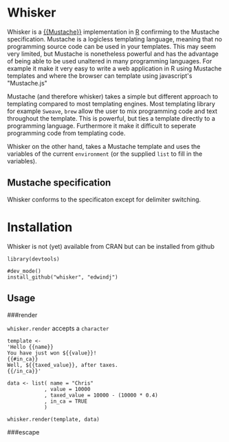 Whisker
=======

Whisker is a [{{Mustache}}](http://mustache.github.com) implementation in [R](http://www.r-project.org/) confirming to the Mustache specification.
Mustache is a logicless templating language, meaning that no programming source
code can be used in your templates. This may seem very limited, but Mustache is 
nonetheless powerful and has the advantage of being able to be used unaltered in 
many programming 
languages. For example it make it very easy to write a web application in R using Mustache templates
and where the browser can template using javascript's "Mustache.js" 

Mustache (and therefore whisker) takes a simple but different approach to
templating compared to most templating engines. Most templating library 
for example `Sweave`, `brew` allow the user to mix programming code and text 
throughout the template. This is powerful, but ties a template directly
to a programming language. Furthermore it make it difficult to seperate 
programming code from templating code.

Whisker on the other hand, takes a Mustache template and uses the variables of the 
current `environment` (or the supplied `list` to fill in the variables).

Mustache specification
----------------------
Whisker conforms to the specificaton except for delimiter switching. 

Installation
============

Whisker is not (yet) available from CRAN but can be installed from github

```
library(devtools)

#dev_mode()
install_github("whisker", "edwindj")
```

Usage
-----

###render

`whisker.render` accepts a `character`

```
template <- 
'Hello {{name}}
You have just won ${{value}}!
{{#in_ca}}
Well, ${{taxed_value}}, after taxes.
{{/in_ca}}'

data <- list( name = "Chris"
            , value = 10000
            , taxed_value = 10000 - (10000 * 0.4)
            , in_ca = TRUE
            )

whisker.render(template, data)
```

###escape